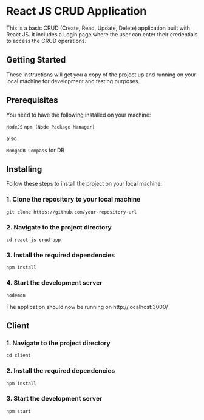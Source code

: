 <h1>React JS CRUD Application</h1>
This is a basic CRUD (Create, Read, Update, Delete) application built with React JS. It includes a Login page where the user can enter their credentials to access the CRUD operations.

<h2>Getting Started</h2>
These instructions will get you a copy of the project up and running on your local machine for development and testing purposes.

<h2>Prerequisites</h2>
You need to have the following installed on your machine:

`NodeJS`
`npm (Node Package Manager)`

also 

`MongoDB Compass` for DB

<h2>Installing</h2>
Follow these steps to install the project on your local machine:

<h3>1. Clone the repository to your local machine</h3>

`git clone https://github.com/your-repository-url`

<h3>2. Navigate to the project directory</h3>

 `cd react-js-crud-app`
<h3>3. Install the required dependencies</h3>

`npm install`

<h3>4. Start the development server</h3>

 `nodemon`
 
The application should now be running on http://localhost:3000/

<h2> Client </h2>

<h3>1. Navigate to the project directory</h3>

 `cd client`
<h3>2. Install the required dependencies</h3>

`npm install`

<h3>3. Start the development server</h3>

 `npm start`
 


